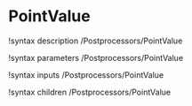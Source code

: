 <!-- MOOSE Documentation Stub: Remove this when content is added. -->

# PointValue
!syntax description /Postprocessors/PointValue

!syntax parameters /Postprocessors/PointValue

!syntax inputs /Postprocessors/PointValue

!syntax children /Postprocessors/PointValue

